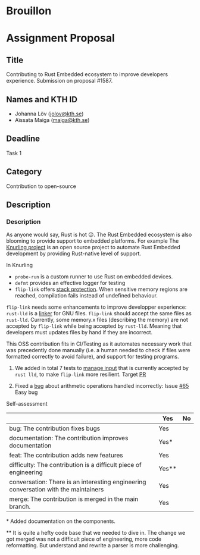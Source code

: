# Brouillon

# Assignment Proposal

## Title

Contributing to Rust Embedded ecosystem to improve developers experience. Submission on proposal #1587.

## Names and KTH ID
  - Johanna Löv (jolov@kth.se)
  - Aïssata Maiga (maiga@kth.se)

## Deadline

Task 1

## Category

Contribution to open-source

## Description

### Description

As anyone would say, Rust is hot 😉. The Rust Embedded ecosystem is also blooming to provide support to embedded platforms. For example The [Knurling project](https://github.com/knurling-rs) is an open source project to automate Rust Embedded development by providing Rust-native level of support.

In Knurling
- `probe-run` is a custom runner to use Rust on embedded devices.
- `defmt` provides an effective logger for testing
- `flip-link` offers [stack protection](https://github.com/knurling-rs/flip-link). When sensitive memory regions are reached, compilation fails instead of undefined behaviour.

`flip-link` needs some enhancements to improve developper experience:
`rust-lld` is a [linker](https://nxmnpg.lemoda.net/1/ld.lld) for GNU files. `flip-link` should accept the same files as `rust-lld`. Currently, some memory.x files (describing the memory) are not accepted by `flip-link` while being accepted by `rust-lld`. Meaning that developers must updates files by hand if they are incorrect.

This OSS contribution fits in CI/Testing as it automates necessary work that was precedently done manually (i.e. a human needed to check if files were formatted correctly to avoid failure), and support for testing programs. 

1. We added in total 7 tests to [manage input](https://github.com/knurling-rs/flip-link/pull/69) that is currently accepted by `rust lld`, to make `flip-link` more resilient. 
Target [PR](https://github.com/knurling-rs/flip-link/pull/69)

2. Fixed a [bug](https://github.com/knurling-rs/flip-link/pull/70) about arithmetic operations handled incorrectly:
Issue [#65](https://github.com/knurling-rs/flip-link/issues/65) Easy bug


Self-assessment


|                                                                                     | Yes | No  |
| ----------------------------------------------------------------------------------- | --- | --- |
| bug: The contribution fixes bugs                                                    | Yes |   |
| documentation: The contribution improves documentation                              |Yes* |  |
| feat: The contribution adds new features                                            | Yes |   |
| difficulty: The contribution is a difficult piece of engineering                    | Yes** |   |
| conversation: There is an interesting engineering conversation with the maintainers | Yes |   |
| merge: The contribution is merged in the main branch.                               | Yes  |    |

\* Added documentation on the components.

** It is quite a hefty code base that we needed to dive in.
The change we got merged was not a difficult piece of engineering, more code reformatting. But understand and rewrite a parser is more challenging.